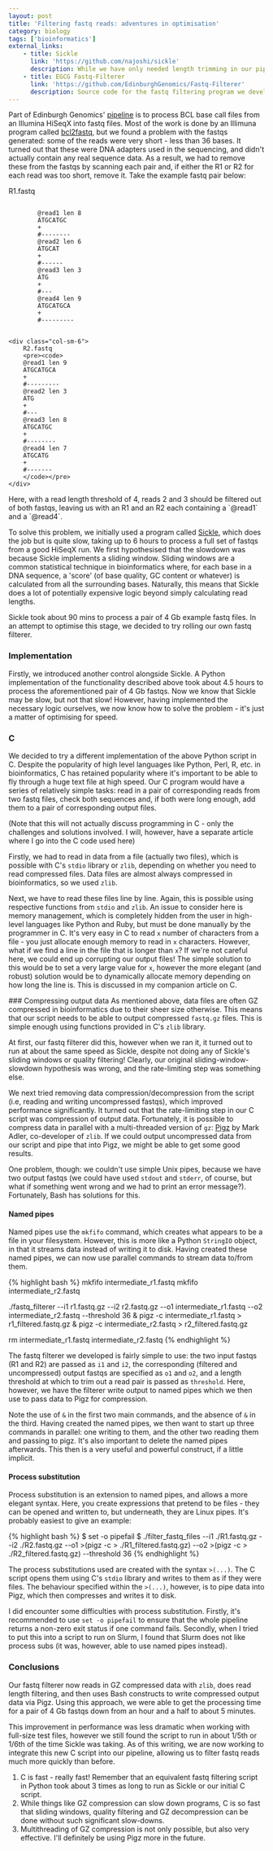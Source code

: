 ```yaml
---
layout: post
title: 'Filtering fastq reads: adventures in optimisation'
category: biology
tags: ['bioinformatics']
external_links:
    - title: Sickle
      link: 'https://github.com/najoshi/sickle'
      description: While we have only needed length trimming in our pipeline, Sickle is also capable of trimming fastq reads by quality.
    - title: EGCG Fastq-Filterer
      link: 'https://github.com/EdinburghGenomics/Fastq-Filterer'
      description: Source code for the fastq filtering program we developed.
---
```


Part of Edinburgh Genomics' [pipeline](http://github.com/EdinburghGenomics/Analysis-Driver) is to process BCL base call files from an Illumina HiSeqX into fastq files. Most of the work is done by an Illimuna program called [bcl2fastq](http://support.illumina.com/downloads/bcl2fastq-conversion-software-v217.html), but we found a problem with the fastqs generated: some of the reads were very short - less than 36 bases. It turned out that these were DNA adapters used in the sequencing, and didn't actually contain any real sequence data. As a result, we had to remove these from the fastqs by scanning each pair and, if either the R1 or R2 for each read was too short, remove it. Take the example fastq pair below:

<div>
    <div class="col-sm-6">
        R1.fastq
        <pre><code>
        @read1 len 8
        ATGCATGC
        +
        #--------
        @read2 len 6
        ATGCAT
        +
        #------
        @read3 len 3
        ATG
        +
        #---
        @read4 len 9
        ATGCATGCA
        +
        #---------
        </code></pre>
    </div>

    <div class="col-sm-6">
        R2.fastq
        <pre><code>
        @read1 len 9
        ATGCATGCA
        +
        #---------
        @read2 len 3
        ATG
        +
        #---
        @read3 len 8
        ATGCATGC
        +
        #--------
        @read4 len 7
        ATGCATG
        +
        #-------
        </code></pre>
    </div>
</div>
Here, with a read length threshold of 4, reads 2 and 3 should be filtered out of both fastqs, leaving us with an R1 and an R2 each containing a `@read1` and a `@read4`.

To solve this problem, we initially used a program called [Sickle](https://github.com/najoshi/sickle), which does the job but is quite slow, taking up to 6 hours to process a full set of fastqs from a good HiSeqX run. We first hypothesised that the slowdown was because Sickle implements a sliding window. Sliding windows are a common statistical technique in bioinformatics where, for each base in a DNA sequence, a 'score' (of base quality, GC content or whatever) is calculated from all the surrounding bases. Naturally, this means that Sickle does a lot of potentially expensive logic beyond simply calculating read lengths.

Sickle took about 90 mins to process a pair of 4 Gb example fastq files. In an attempt to optimise this stage, we decided to try rolling our own fastq filterer.


### Implementation
Firstly, we introduced another control alongside Sickle. A Python implementation of the functionality described above took about 4.5 hours to process the aforementioned pair of 4 Gb fastqs. Now we know that Sickle may be slow, but not that slow! However, having implemented the necessary logic ourselves, we now know how to solve the problem - it's just a matter of optimising for speed.


### C
We decided to try a different implementation of the above Python script in C. Despite the popularity of high level languages like Python, Perl, R, etc. in bioinformatics, C has retained popularity where it's important to be able to fly through a huge text file at high speed. Our C program would have a series of relatively simple tasks: read in a pair of corresponding reads from two fastq files, check both sequences and, if both were long enough, add them to a pair of corresponding output files.

(Note that this will not actually discuss programming in C - only the challenges and solutions involved. I will, however, have a separate article where I go into the C code used here)

Firstly, we had to read in data from a file (actually two files), which is possible with C's `stdio` library or `zlib`, depending on whether you need to read compressed files. Data files are almost always compressed in bioinformatics, so we used `zlib`.

Next, we have to read these files line by line. Again, this is possible using respective functions from `stdio` and `zlib`. An issue to consider here is memory management, which is completely hidden from the user in high-level languages like Python and Ruby, but must be done manually by the programmer in C. It's very easy in C to read `x` number of characters from a file - you just allocate enough memory to read in `x` characters. However, what if we find a line in the file that is longer than `x`? If we're not careful here, we could end up corrupting our output files! The simple solution to this would be to set a very large value for `x`, however the more elegant (and robust) solution would be to dynamically allocate memory depending on how long the line is. This is discussed in my companion article on C.


### Compressing output data
As mentioned above, data files are often GZ compressed in bioinformatics due to their sheer size otherwise. This means that our script needs to be able to output compressed `fastq.gz` files. This is simple enough using functions provided in C's `zlib` library.

At first, our fastq filterer did this, however when we ran it, it turned out to run at about the same speed as Sickle, despite not doing any of Sickle's sliding windows or quality filtering! Clearly, our original sliding-window-slowdown hypothesis was wrong, and the rate-limiting step was something else.

We next tried removing data compression/decompression from the script (i.e, reading and writing uncompressed fastqs), which improved performance significantly. It turned out that the rate-limiting step in our C script was compression of output data. Fortunately, it is possible to compress data in parallel with a multi-threaded version of `gz`: [Pigz](https://github.com/madler/pigz) by Mark Adler, co-developer of `zlib`. If we could output uncompressed data from our script and pipe that into Pigz, we might be able to get some good results.

One problem, though: we couldn't use simple Unix pipes, because we have two output fastqs (we could have used `stdout` and `stderr`, of course, but what if something went wrong and we had to print an error message?). Fortunately, Bash has solutions for this.

#### Named pipes
Named pipes use the `mkfifo` command, which creates what appears to be a file in your filesystem. However, this is more like a Python `StringIO` object, in that it streams data instead of writing it to disk. Having created these named pipes, we can now use parallel commands to stream data to/from them.

{% highlight bash %}
mkfifo intermediate_r1.fastq
mkfifo intermediate_r2.fastq

./fastq_filterer --i1 r1.fastq.gz --i2 r2.fastq.gz --o1 intermediate_r1.fastq --o2 intermediate_r2.fastq --threshold 36 &
pigz -c intermediate_r1.fastq > r1_filtered.fastq.gz &
pigz -c intermediate_r2.fastq > r2_filtered.fastq.gz

rm intermediate_r1.fastq intermediate_r2.fastq
{% endhighlight %}

The fastq filterer we developed is fairly simple to use: the two input fastqs (R1 and R2) are passed as `i1` and `i2`, the corresponding (filtered and uncompressed) output fastqs are specified as `o1` and `o2`, and a length threshold at which to trim out a read pair is passed as `threshold`. Here, however, we have the filterer write output to named pipes which we then use to pass data to Pigz for compression.

Note the use of `&` in the first two main commands, and the absence of `&` in the third. Having created the named pipes, we then want to start up three commands in parallel: one writing to them, and the other two reading them and passing to pigz. It's also important to delete the named pipes afterwards. This then is a very useful and powerful construct, if a little implicit.

#### Process substitution
Process substitution is an extension to named pipes, and allows a more elegant syntax. Here, you create expressions that pretend to be files - they can be opened and written to, but underneath, they are Linux pipes. It's probably easiest to give an example:

{% highlight bash %}
$ set -o pipefail
$ ./filter_fastq_files --i1 ./R1.fastq.gz --i2 ./R2.fastq.gz --o1 >(pigz -c > ./R1_filtered.fastq.gz) --o2 >(pigz -c > ./R2_filtered.fastq.gz) --threshold 36
{% endhighlight %}

The process substitutions used are created with the syntax `>(...)`. The C script opens them using C's `stdio` library and writes to them as if they were files. The behaviour specified within the `>(...)`, however, is to pipe data into Pigz, which then compresses and writes it to disk.

I did encounter some difficulties with process substitution. Firstly, it's recommended to use `set -o pipefail` to ensure that the whole pipeline returns a non-zero exit status if one command fails. Secondly, when I tried to put this into a script to run on Slurm, I found that Slurm does not like process subs (it was, however, able to use named pipes instead).

### Conclusions
Our fastq filterer now reads in GZ compressed data with `zlib`, does read length filtering, and then uses Bash constructs to write compressed output data via Pigz. Using this approach, we were able to get the processing time for a pair of 4 Gb fastqs down from an hour and a half to about 5 minutes.

This improvement in performance was less dramatic when working with full-size test files, however we still found the script to run in about 1/5th or 1/6th of the time Sickle was taking. As of this writing, we are now working to integrate this new C script into our pipeline, allowing us to filter fastq reads much more quickly than before.


1. C is fast - really fast! Remember that an equivalent fastq filtering script in Python took about 3 times as long to run as Sickle or our initial C script.
2. While things like GZ compression can slow down programs, C is so fast that sliding windows, quality filtering and GZ decompression can be done without such significant slow-downs.
3. Multithreading of GZ compression is not only possible, but also very effective. I'll definitely be using Pigz more in the future.
